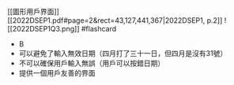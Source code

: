 [[圖形用戶界面]]
[[2022DSEP1.pdf#page=2&rect=43,127,441,367|2022DSEP1, p.2]]
![[2022DSEP1Q3.png]] #flashcard 
- B
- 可以避免了輸入無效日期（四月打了三十一日，但四月是沒有31號）
- 不可以確保用戶輸入無誤（用戶可以按錯日期） 
- 提供一個用戶友善的界面